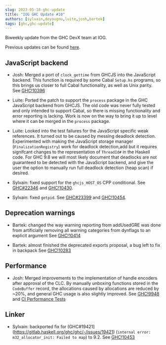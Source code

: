 ```yaml
---
slug: 2023-05-18-ghc-update
title: "IOG GHC Update #10"
authors: [sylvain,doyougnu,luite,josh,bartek]
tags: [ghc,ghc-update]
---
```


Biweekly update from the GHC DevX team at IOG.

Previous updates can be found [here](https://engineering.iog.io/tags/ghc-update).

## JavaScript backend

- Josh: Merged a port of `clock_gettime` from GHCJS into the JavaScript backend. This
function is required by some Cabal `Setup.hs` programs, so this brings us closer to
full Cabal functionality, as well as Unix parity.
See [GHC!10396](https://gitlab.haskell.org/ghc/ghc/-/merge_requests/10396)

- Luite: Ported the patch to support the `process` package in the GHC JavaScript
backend from GHCJS. The old code was never fully tested and only intended to support
Cabal, so there is missing functionality and error reporting is lacking. Work is
now on the way to bring it up to level where it can be merged in the `process` package.

- Luite: Looked into the test failures for the JavaScript specific weak references.
It turned out to be caused by messing deadlock detection. Experimented with making
the JavaScript storage manager (`FinalizationRegistry`) work for deadlock detection,add
but it requires signifcant changes to the representation of `ThreadId#` in the Haskell
code. For GHC 9.8 we will most likely document that deadlocks are not guaranteed to
be detected with the JavaScript backend, and give the user the option to manually run
full deadlock detection (heap scan) if desired.

- Sylvain: fixed support for the `ghcjs_HOST_OS` CPP conditional.
See [GHC#22346](https://gitlab.haskell.org/ghc/ghc/-/issues/23346)
and [GHC!10430](https://gitlab.haskell.org/ghc/ghc/-/merge_requests/10430).

- Sylvain: fixed `getpid`. See [GHC#23399](https://gitlab.haskell.org/ghc/ghc/-/issues/23399) and [GHC!10454](https://gitlab.haskell.org/ghc/ghc/-/merge_requests/10454).

## Deprecation warnings

- Bartek: changed the way warning reporting from addUsedGRE was done from artificially removing all warning categories from dynflags to an explicit argument
See [GHC!10414](https://gitlab.haskell.org/ghc/ghc/-/merge_requests/10414)

- Bartek: almost finished the deprecated exports proposal, a bug left to fix in backpack
See [GHC!10283](https://gitlab.haskell.org/ghc/ghc/-/merge_requests/10283)

## Performance

- Josh: Merged improvements to the implementation of handle encoders after approval of
the CLC. By manually unboxing functions stored in the `CodeBuffer` record, the
allocations caused by allocations are reduced by ~20%, and general GHC usage is also
slightly improved.
See [GHC!9948](https://gitlab.haskell.org/ghc/ghc/-/merge_requests/9948)
and [CI Performance Tests](https://gitlab.haskell.org/ghc/ghc/-/jobs/1514795#L6775)

## Linker

- Sylvain: backported fix for (GHC#19421](https://gitlab.haskell.org/ghc/ghc/-/issues/19421) (`internal error: m32_allocator_init: Failed to map`) to 9.2. See [GHC!10453](https://gitlab.haskell.org/ghc/ghc/-/merge_requests/10453)

